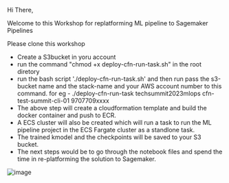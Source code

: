 Hi There,

Welcome to this Workshop for replatforming ML pipeline to Sagemaker Pipelines

Please clone this workshop 

- Create a S3bucket in yoru account
- run the command "chmod +x deploy-cfn-run-task.sh" in the root diretory
- run the bash script './deploy-cfn-run-task.sh' and then run pass the s3-bucket name and the stack-name and your AWS account number to this command. for eg - ./deploy-cfn-run-task techsummit2023mlops cfn-test-summit-cli-01 9707709xxxx 
- The above step will create a cloudformation template and build the docker container and push to ECR.
- A ECS cluster will also be created which will run a task to run the ML pipeline project in the ECS Fargate cluster as a standlone task.
- The trained kmodel and the checkpoints will be saved to your S3 bucket.
- The next steps would be to go through the notebook files and spend the time in re-platforming the solution to Sagemaker.


![image](https://github.com/sumirk/ml-replatform-pipeline-workshop/assets/53355338/07ef5076-1ea8-45ab-a68e-a86a7555095e)
